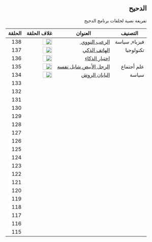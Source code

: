 <div dir="rtl">

<h2 dir="rtl">الدحيح</h2>
<p dir="rtl"> تفريغة نصية لحلقات برنامج الدحيح <p>





| التصنيف       | العنوان                                     | غلاف الحلقة                                                  | الحلقة |
| ------------- | ------------------------------------------- | ------------------------------------------------------------ | ------ |
| فيزياء, سياسة | <a href="episodes/138.md">الرعب النووي </a> | <image width="60%" height="70%" src="https://i.ytimg.com/vi/fPYCDLymh4Q/hqdefault.jpg?sqp=-oaymwEZCNACELwBSFXyq4qpAwsIARUAAIhCGAFwAQ==&rs=AOn4CLDAhRRXcZywAeP8T7C6NRQZyytorQ">  </image> <a href="https://www.youtube.com/watch?v=fPYCDLymh4Q"></a> | 138    |
| تكنولوجيا     | <a href="">الهاتف الذكي </a>                | <image width="60%" height="70%" src="https://i.ytimg.com/vi/P6Dqi2DZHYU/hqdefault.jpg?sqp=-oaymwEZCPYBEIoBSFXyq4qpAwsIARUAAIhCGAFwAQ==&rs=AOn4CLCybh-SFLGL1QKjsbN9Pa8PpJdzpA"> </image> | 137    |
|               | <a href=""> اختبار الذكاء </a>              | <image width="60%" height="70%" src="https://i.ytimg.com/vi/bkqGAcAmyJc/hqdefault.jpg?sqp=-oaymwEZCPYBEIoBSFXyq4qpAwsIARUAAIhCGAFwAQ==&rs=AOn4CLCc-_AgZHREIIcu4SZnf90ILaaCiQ"> </image> | 136    |
| علم أجتماع    | <a href=""> الرجل الأبيض شايل نفسه </a>     | <image width="60%" height="70%" src="https://i.ytimg.com/vi/mP6Psd6YcQI/hqdefault.jpg?sqp=-oaymwEZCPYBEIoBSFXyq4qpAwsIARUAAIhCGAFwAQ==&rs=AOn4CLBvfuDBjKB1Tx42KHQxyre1NcoAHg"> </image> | 135    |
| سياسة         | <a href=""> اليابان الروش </a>              | <image width="60%" height="70%" src="https://i.ytimg.com/vi/UuwA_avpd8o/hqdefault.jpg?sqp=-oaymwEZCPYBEIoBSFXyq4qpAwsIARUAAIhCGAFwAQ==&rs=AOn4CLAn_zxgcX9F7NKNTlksRJSAxvj9Tg"> </image> | 134    |
|               |                                             |                                                              | 133    |
|               |                                             |                                                              | 132    |
|               |                                             |                                                              | 131    |
|               |                                             |                                                              | 130    |
|               |                                             |                                                              | 129    |
|               |                                             |                                                              | 128    |
|               |                                             |                                                              | 127    |
|               |                                             |                                                              | 126    |
|               |                                             |                                                              | 125    |
|               |                                             |                                                              | 124    |
|               |                                             |                                                              | 123    |
|               |                                             |                                                              | 122    |
|               |                                             |                                                              | 121    |
|               |                                             |                                                              | 120    |
|               |                                             |                                                              | 119    |
|               |                                             |                                                              | 118    |
|               |                                             |                                                              | 117    |
|               |                                             |                                                              | 116    |
|               |                                             |                                                              | 115    |



</div>
